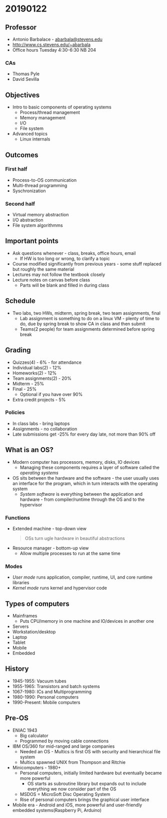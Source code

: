 # 20190122

## Professor
* Antonio Barbalace - abarbala@stevens.edu
* http://www.cs.stevens.edu/~abarbala
* Office hours Tuesday 4:30-6:30 NB 204

### CAs
* Thomas Pyle
* David Sevilla

## Objectives
* Intro to basic components of operating systems
  * Process/thread management
  * Memory management
  * I/O
  * File system
* Advanced topics
  * Linux internals

## Outcomes
### First half
* Process-to-OS communication
* Multi-thread programming
* Syschronization
### Second half
* Virtual memory abstraction
* I/O abstraction
* File system algorithmms

## Important points
* Ask questions whenever - class, breaks, office hours, email
  * If HW is too long or wrong, to clarify a topic
* Course modified significantly from previous years - some stuff replaced but roughly the same material
* Lectures may not follow the textbook closely
* Lecture notes on canvas before class
  * Parts will be blank and filled in during class

## Schedule
* Two labs, two HWs, midterm, spring break, two team assignments, final
  * Lab assignment is something to do on a linux VM - plenty of time to do, due by spring break to show CA in class and then submit
  * Teams(2 people) for team assignments determined before spring break

## Grading
* Quizzes(4) - 6% - for attendance
* Individual labs(2) - 12%
* Homeworks(2) - 12%
* Team assignments(2) - 20%
* Midterm - 25%
* Final - 25%
  * Optional if you have over 90%
* Extra credit projects - 5%

### Policies
* In class labs - bring laptops
* Assignments - no collaboration
* Late submissions get -25% for every day late, not more than 90% off

## What is an OS?
* Modern computer has processors, memory, disks, IO devices
  * Managing these components requires a layer of software called the *operating systems*
* OS sits between the hardware and the software - the user usually uses an interface for the program, which in turn interacts with the operating system
  * *System software* is everything between the application and hardware - from compiler/runtime through the OS and to the hypervisor

### Functions
* Extended machine - top-down view
  > OSs turn ugle hardware in beautiful abstractions
* Resource manager - bottom-up view
  * Allow multiple processes to run at the same time

### Modes
* *User mode* runs application, compiler, runtime, UI, and core runtime libraries
* *Kernel mode* runs kernel and hypervisor code

## Types of computers
* Mainframes
  * Puts CPU/memory in one machine and IO/devices in another one
* Servers
* Workstation/desktop
* Laptop
* Tablet
* Mobile
* Embedded

## History
* 1945-1955: Vacuum tubes
* 1955-1965: Transistors and batch systems
* 1067-1980: ICs and Multiprogramming
* 1980-1990: Personal computers
* 1990-Present: Mobile computers

## Pre-OS
* ENIAC 1943
  * Big calculator
  * Programmed by moving cable connections
* IBM OS/360 for mid-ranged and large companies
  * Needed an OS - Multics is first OS with security and hierarchical file system
  * Multics spawned UNIX from Thompson and Ritchie
* Minicomputers - 1980+
  * Personal computers, initially limited hardware but eventually became more powerful
    * OS starts as subroutine library but expands out to include everything we now consider part of the OS
  * MSDOS = MicroSoft Disc Operating System
  * Rise of personal computers brings the graphical user interface
* Mobile era - Android and iOS, more powerful and user-friendly embedded systems(Raspberry Pi, Arduino)